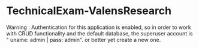 # TechnicalExam-ValensResearch
Warning : Authentication for this application is enabled, so in order to work with CRUD functionality and the default database, the superuser account is " uname: admin | pass: admin". or better yet create a new one.
